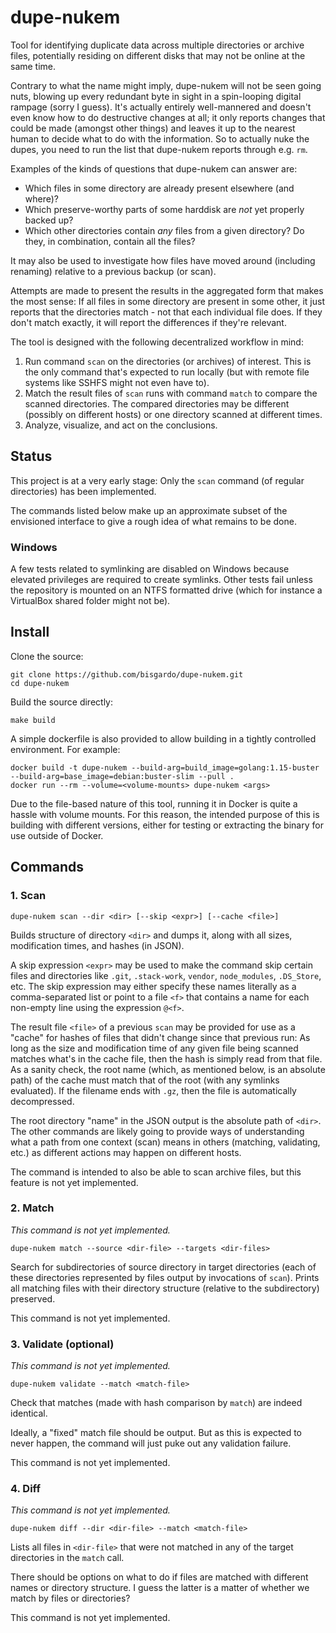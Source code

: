 # dupe-nukem

Tool for identifying duplicate data across multiple directories or archive files,
potentially residing on different disks that may not be online at the same time.

Contrary to what the name might imply,
dupe-nukem will not be seen going nuts, blowing up every redundant byte in sight
in a spin-looping digital rampage (sorry I guess).
It's actually entirely well-mannered and doesn't even know how to do destructive changes at all;
it only reports changes that could be made (amongst other things)
and leaves it up to the nearest human to decide what to do with the information.
So to actually nuke the dupes,
you need to run the list that dupe-nukem reports through e.g. `rm`.

Examples of the kinds of questions that dupe-nukem can answer are:

- Which files in some directory are already present elsewhere (and where)?
- Which preserve-worthy parts of some harddisk are *not* yet properly backed up?
- Which other directories contain *any* files from a given directory?
  Do they, in combination, contain all the files?

It may also be used to investigate how files have moved around (including renaming)
relative to a previous backup (or scan).

Attempts are made to present the results in the aggregated form that makes the most sense:
If all files in some directory are present in some other,
it just reports that the directories match - not that each individual file does.
If they don't match exactly, it will report the differences if they're relevant.

The tool is designed with the following decentralized workflow in mind:

1. Run command `scan` on the directories (or archives) of interest.
   This is the only command that's expected to run locally (but with remote file systems like SSHFS might not even have to).
2. Match the result files of `scan` runs with command `match` to compare the scanned directories.
   The compared directories may be different (possibly on different hosts) or one directory scanned at different times.
3. Analyze, visualize, and act on the conclusions.

## Status

This project is at a very early stage:
Only the `scan` command (of regular directories) has been implemented.

The commands listed below make up an approximate subset of the envisioned interface
to give a rough idea of what remains to be done.

### Windows

A few tests related to symlinking are disabled on Windows because elevated privileges are required to create symlinks.
Other tests fail unless the repository is mounted on an NTFS formatted drive (which for instance a VirtualBox shared folder might not be).

## Install

Clone the source:

```shell
git clone https://github.com/bisgardo/dupe-nukem.git
cd dupe-nukem
```

Build the source directly:

```shell
make build
```

A simple dockerfile is also provided to allow building in a tightly controlled environment. For example:

```shell
docker build -t dupe-nukem --build-arg=build_image=golang:1.15-buster --build-arg=base_image=debian:buster-slim --pull .
docker run --rm --volume=<volume-mounts> dupe-nukem <args>
```

Due to the file-based nature of this tool, running it in Docker is quite a hassle with volume mounts.
For this reason, the intended purpose of this is building with different versions,
either for testing or extracting the binary for use outside of Docker.

## Commands

### 1. Scan

```shell
dupe-nukem scan --dir <dir> [--skip <expr>] [--cache <file>]
```

Builds structure of directory `<dir>` and dumps it, along with all sizes, modification times, and hashes (in JSON).

A skip expression `<expr>` may be used to make the command skip
certain files and directories like `.git`, `.stack-work`, `vendor`, `node_modules`, `.DS_Store`, etc.
The skip expression may either specify these names literally as a comma-separated list
or point to a file `<f>` that contains a name for each non-empty line using the expression `@<f>`.

The result file `<file>` of a previous `scan` may be provided for use as a "cache"
for hashes of files that didn't change since that previous run:
As long as the size and modification time of any given file being scanned matches what's in the cache file,
then the hash is simply read from that file.
As a sanity check, the root name (which, as mentioned below, is an absolute path) of the cache
must match that of the root (with any symlinks evaluated).
If the filename ends with `.gz`, then the file is automatically decompressed.

The root directory "name" in the JSON output is the absolute path of `<dir>`.
The other commands are likely going to provide ways of understanding what a path from one context (scan)
means in others (matching, validating, etc.) as different actions may happen on different hosts.

The command is intended to also be able to scan archive files,
but this feature is not yet implemented.

### 2. Match

*This command is not yet implemented.*

```shell
dupe-nukem match --source <dir-file> --targets <dir-files>
```

Search for subdirectories of source directory in target directories
(each of these directories represented by files output by invocations of `scan`).
Prints all matching files with their directory structure (relative to the subdirectory) preserved.

This command is not yet implemented.

### 3. Validate (optional)

*This command is not yet implemented.*

```shell
dupe-nukem validate --match <match-file>
```

Check that matches (made with hash comparison by `match`) are indeed identical.

Ideally, a "fixed" match file should be output.
But as this is expected to never happen, the command will just puke out any validation failure.

This command is not yet implemented.

### 4. Diff

*This command is not yet implemented.*

```shell
dupe-nukem diff --dir <dir-file> --match <match-file>
```

Lists all files in `<dir-file>` that were not matched in any of the target directories in the `match` call.

There should be options on what to do if files are matched with different names or directory structure.
I guess the latter is a matter of whether we match by files or directories?

This command is not yet implemented.

